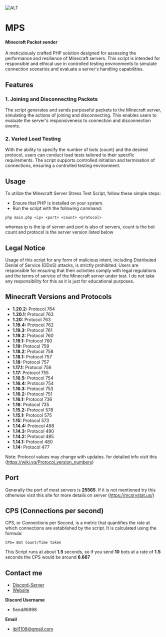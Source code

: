 
![ALT](https://www.flubel.com/imagestohost/MPS.PNG)
# MPS 
#### Minecraft Packet sender
A meticulously crafted PHP solution designed for assessing the performance and resilience of Minecraft servers. This script is intended for responsible and ethical use in controlled testing environments to simulate connection scenarios and evaluate a server's handling capabilities.

## Features
### 1. Joining and Disconnecting Packets
The script generates and sends purposeful packets to the Minecraft server, simulating the actions of joining and disconnecting. This enables users to evaluate the server's responsiveness to connection and disconnection events.

### 2. Varied Load Testing
With the ability to specify the number of bots (count) and the desired protocol, users can conduct load tests tailored to their specific requirements. The script supports controlled initiation and termination of connections, ensuring a controlled testing environment.

## Usage
To utilize the Minecraft Server Stress Test Script, follow these simple steps:

- Ensure that PHP is installed on your system.
- Run the script with the following command:

`php main.php <ip> <port> <count> <protocol>`

whereas ip is the ip of server and port is also of servers, count is the bot count and protocol is the server version listed below

## Legal Notice
Usage of this script for any form of malicious intent, including Distributed Denial of Service (DDoS) attacks, is strictly prohibited. Users are responsible for ensuring that their activities comply with legal regulations and the terms of service of the Minecraft server under test. I do not take any responsibility for this as it is just for educational purposes.


## Minecraft Versions and Protocols

- **1.20.2:** Protocol 764
- **1.20.1:** Protocol 763
- **1.20:** Protocol 763
- **1.19.4:** Protocol 762
- **1.19.3:** Protocol 761
- **1.19.2:** Protocol 760
- **1.19.1:** Protocol 760
- **1.19:** Protocol 759
- **1.18.2:** Protocol 758
- **1.18.1:** Protocol 757
- **1.18:** Protocol 757
- **1.17.1:** Protocol 756
- **1.17:** Protocol 755
- **1.16.5:** Protocol 754
- **1.16.4:** Protocol 754
- **1.16.3:** Protocol 753
- **1.16.2:** Protocol 751
- **1.16.1:** Protocol 736
- **1.16:** Protocol 735
- **1.15.2:** Protocol 578
- **1.15.1:** Protocol 575
- **1.15:** Protocol 573
- **1.14.4:** Protocol 498
- **1.14.3:** Protocol 490
- **1.14.2:** Protocol 485
- **1.14.1:** Protocol 480
- **1.14:** Protocol 477

Note: Protocol values may change with updates. for detailed info visit this (https://wiki.vg/Protocol_version_numbers)

## Port
Generally the port of most servers is **25565**. If it is not mentioned try this otherwise visit this site for more details on server (https://mcsrvstat.us/)

## CPS (Connections per second)
CPS, or Connections per Second, is a metric that quantifies the rate at which connections are established by the script. It is calculated using the formula:

`CPS= Bot Count/Time taken`

This Script runs at about **1.5** seconds, so if you send **10** bots at a rate of **1.5** seconds the CPS would be around **6.667**
​


## Contact me
- [Discord-Server](https://discord.gg/Ga4pHSEcjK)
- [Website](https://flubel.tech)

**Discord Username**

- fiend#6998

**Email**
- ibjl1108@gmail.com
